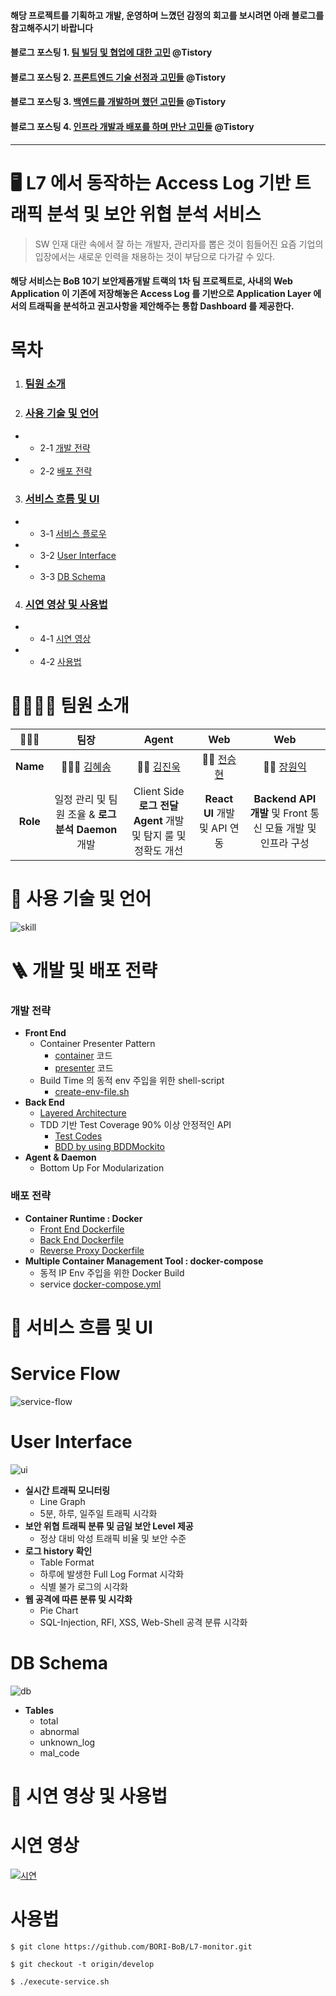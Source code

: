#### 해당 프로젝트를 기획하고 개발, 운영하며 느꼈던 감정의 회고를 보시려면 아래 블로그를 참고해주시기 바랍니다

#### 블로그 포스팅 1. [팀 빌딩 및 협업에 대한 고민](https://wonit.tistory.com/577) @Tistory

#### 블로그 포스팅 2. [프론트엔드 기술 선정과 고민들](https://wonit.tistory.com/578?category=869199) @Tistory

#### 블로그 포스팅 3. [백엔드를 개발하며 했던 고민들](https://wonit.tistory.com/579?category=869199) @Tistory

#### 블로그 포스팅 4. [인프라 개발과 배포를 하며 만난 고민들](https://wonit.tistory.com/580?category=869199) @Tistory

---

# 🖥 L7 에서 동작하는 Access Log 기반 트래픽 분석 및 보안 위협 분석 서비스

> SW 인재 대란 속에서 잘 하는 개발자, 관리자를 뽑은 것이 힘들어진 요즘 기업의 입장에서는 새로운 인력을 채용하는 것이 부담으로 다가갈 수 있다.

#### 해당 서비스는 BoB 10기 보안제품개발 트랙의 1차 팀 프로젝트로, 사내의 **Web Application** 이 기존에 저장해놓은 **Access Log** 를 기반으로 Application Layer 에서의 트래픽을 분석하고 권고사항을 제안해주는 **통합 Dashboard** 를 제공한다.

# 목차

1. ### [팀원 소개](#-팀원-소개)
2. ### [사용 기술 및 언어](#-사용-기술-및-언어)

- - 2-1 [개발 전략](#-개발-전략)
- - 2-2 [배포 전략](#-배포-전략)

3. ### [서비스 흐름 및 UI](#-서비스-흐름-및-UI)

- - 3-1 [서비스 플로우](#-Service-Flow)
- - 3-2 [User Interface](#-User-Interface)
- - 3-3 [DB Schema](#-DB-Schema)

4. ### [시연 영상 및 사용법](#-시연-영상-및-사용법)

- - 4-1 [시연 영상](#-시연-영상)
- - 4-2 [사용법](#-사용법)

# 👨‍👩‍👧‍👦 팀원 소개

|    👨‍👨‍👧    |                        팀장                        |                             Agent                              |                        Web                        |                             Web                             |
| :------: | :------------------------------------------------: | :------------------------------------------------------------: | :-----------------------------------------------: | :---------------------------------------------------------: |
| **Name** |      👩🏻‍💻 [김혜송](https://github.com/lauvsong)      |            🧑‍💻 [김진욱](https://github.com/NownS)            | 🧑‍💻 [전승현](https://github.com/SeunghyeonJeon) |        🧑‍💻 [장원익](https://github.com/dhslrl321)         |
| **Role** | 일정 관리 및 팀원 조율 & **로그 분석 Daemon** 개발 | Client Side **로그 전달 Agent** 개발 및 탐지 룰 및 정확도 개선 |           **React UI** 개발 및 API 연동           | **Backend API 개발** 및 Front 통신 모듈 개발 및 인프라 구성 |

# 🎸 사용 기술 및 언어

![skill](https://github.com/dhslrl321/L7-monitor/blob/master/assets/skill.png)

# 🪜 개발 및 배포 전략

### 개발 전략

- **Front End**
  - Container Presenter Pattern
    - [container](https://github.com/dhslrl321/L7-monitor/tree/master/frontend/src/components/container) 코드
    - [presenter](https://github.com/dhslrl321/L7-monitor/tree/master/frontend/src/components/presenter) 코드
  - Build Time 의 동적 env 주입을 위한 shell-script
    - [create-env-file.sh](https://github.com/dhslrl321/L7-monitor/blob/master/frontend/create-env-file.sh)
- **Back End**
  - [Layered Architecture](https://github.com/dhslrl321/L7-monitor/tree/master/backend/src/main/java/com/example/l7monitor)
  - TDD 기반 Test Coverage 90% 이상 안정적인 API
    - [Test Codes](https://github.com/dhslrl321/L7-monitor/tree/master/backend/src/test/java/com/example/l7monitor)
    - [BDD by using BDDMockito](https://github.com/dhslrl321/L7-monitor/blob/master/backend/src/test/java/com/example/l7monitor/service/TrafficServiceTest.java)
- **Agent & Daemon**
  - Bottom Up For Modularization

### 배포 전략

- **Container Runtime : Docker**
  - [Front End Dockerfile](https://github.com/dhslrl321/L7-monitor/blob/master/frontend/Dockerfile)
  - [Back End Dockerfile](https://github.com/dhslrl321/L7-monitor/blob/master/backend/Dockerfile)
  - [Reverse Proxy Dockerfile](https://github.com/dhslrl321/L7-monitor/blob/master/reverse-proxy/Dockerfile)
- **Multiple Container Management Tool : docker-compose**
  - 동적 IP Env 주입을 위한 Docker Build
  - service [docker-compose.yml](https://github.com/dhslrl321/L7-monitor/blob/master/docker-compose.yml)

# 📑 서비스 흐름 및 UI

# Service Flow

![service-flow](https://github.com/dhslrl321/L7-monitor/blob/master/assets/service-flow.png)

# User Interface

![ui](https://github.com/dhslrl321/L7-monitor/blob/master/assets/ui.png)

- **실시간 트래픽 모니터링**
  - Line Graph
  - 5분, 하루, 일주일 트래픽 시각화
- **보안 위협 트래픽 분류 및 금일 보안 Level 제공**
  - 정상 대비 악성 트래픽 비율 및 보안 수준
- **로그 history 확인**
  - Table Format
  - 하루에 발생한 Full Log Format 시각화
  - 식별 불가 로그의 시각화
- **웹 공격에 따른 분류 및 시각화**
  - Pie Chart
  - SQL-Injection, RFI, XSS, Web-Shell 공격 분류 시각화

# DB Schema

![db](https://github.com/dhslrl321/L7-monitor/blob/master/assets/db.png)

- **Tables**
  - total
  - abnormal
  - unknown_log
  - mal_code

# 🎥 시연 영상 및 사용법

# 시연 영상

[![시연](https://img.youtube.com/vi/v_qsQnZcDeI/0.jpg)](https://www.youtube.com/watch?v=v_qsQnZcDeI)

# 사용법

```
$ git clone https://github.com/BORI-BoB/L7-monitor.git

$ git checkout -t origin/develop

$ ./execute-service.sh
```
